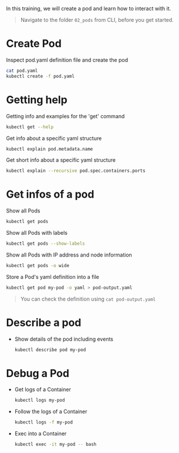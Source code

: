 In this training, we will create a pod and learn how to interact with it.

>Navigate to the folder `02_pods` from CLI, before you get started. 

# Create Pod
Inspect pod.yaml definition file and create the pod
```bash
cat pod.yaml
kubectl create -f pod.yaml
```

# Getting help

Getting info and examples for the 'get' command
```bash
kubectl get --help
```

Get info about a specific yaml structure
```bash
kubectl explain pod.metadata.name
```

Get short info about a specific yaml structure
```bash
kubectl explain --recursive pod.spec.containers.ports
```

# Get infos of a pod

Show all Pods
```bash
kubectl get pods
```

Show all Pods with labels
```bash
kubectl get pods --show-labels
```

Show all Pods with IP address and node information
```bash
kubectl get pods -o wide
```

Store a Pod's yaml definition into a file
```bash
kubectl get pod my-pod -o yaml > pod-output.yaml
```
 >You can check the definition using `cat pod-output.yaml`

# Describe a pod
* Show details of the pod including events
  ```bash
  kubectl describe pod my-pod
  ```

# Debug a Pod

* Get logs of a Container
  ```bash
  kubectl logs my-pod
  ```

* Follow the logs of a Container
  ```bash
  kubectl logs -f my-pod
  ```

* Exec into a Container
  ```bash
  kubectl exec -it my-pod -- bash
  ```

